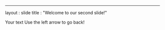 --------
layout : slide
title : "Welcome to our second slide!"

Your text
Use the left arrow to go back!
